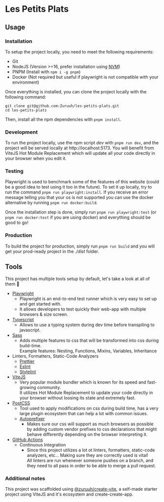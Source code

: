 # Les Petits Plats

## Usage

### Installation

To setup the project locally, you need to meet the following requirements:

- Git
- NodeJS (Version >=16, prefer installation using [NVM](https://github.com/nvm-sh/nvm))
- PNPM (Install with `npm i -g pnpm`)
- Docker (Not required but useful if playwright is not compatible with your environment)

Once everything is installed, you can clone the project locally with the following command:

```shell
git clone git@github.com:Zuruuh/les-petits-plats.git
cd les-petits-plats
```

Then, install all the npm dependencies with `pnpm install`.

### Development

To run the project locally, use the npm script _dev_ with `pnpm run dev`, and the project will be served locally at http://localhost:5173.
You will benefit from ViteJS Hot Module Replacement which will update all your code directly in your browser when you edit it.

### Testing

Playwright is used to benchmark some of the features of this website (could be a good idea to test using it too in the future). To set it up locally, try to run the command `pnpm run playwright:install`.
If you receive an error message telling you that your os is not supported you can use the docker alternative by running `pnpm run docker:build`.

Once the installation step is done, simply run `pnpm run playwright:test` (or `pnpm run docker:test` if you are using docker) and everything should be good to go!

### Production

To build the project for production, simply run `pnpm run build` and you will get your prod-ready project in the _./dist_ folder.

## Tools

This project has multiple tools setup by default, let's take a look at all of them 🚀

- [Playwright](https://playwright.dev)
  - Playwright is an end-to-end test runner which is very easy to set up and get started with.
  - It allows developers to test quickly their web-app with multiple browsers & size screen.
- [Typescript](https://www.typescriptlang.org)
  - Allows to use a typing system during dev time before transpiling to javascript.
- [Sass](https://sass-lang.com)
  - Adds multiple features to css that will be transformed into css during build-time.  
    Example features: Nesting, Functions, Mixins, Variables, Inheritance
- Linters, Formatters, Static-Code Analyzers
  - [Prettier](https://prettier.io)
  - [Eslint](https://eslint.org)
  - [Stylelint](https://stylelint.io)
- [ViteJS](https://vitejs.dev)
  - Very popular module bundler which is known for its speed and fast-growing community.  
    It utilizes Hot Module Replacement to update your code directly in your browser without loosing its state and extremely fast.
- [PostCSS](https://postcss.org)
  - Tool used to apply modifications on css during build time, has a very large plugin ecosystem that can help a lot with common issues.
  * [Autoprefixer](https://autoprefixer.github.io)
    - Makes sure our css will support as much browsers as possible by adding custom vendor prefixes to css declarations that might behave differently depending on the browser interpreting it.
- [GitHub Actions](https://github.com/features/actions)
  - Continuous Integration
    - Since this project utilizes a lot ot linters, formatters, static-code analyzers, etc... Making sure they are correctly used is vital!  
      All linters are run whenever someone pushes on a branch, and they need to all pass in order to be able to merge a pull request.

### Additional notes

This project was scaffolded using [@zuruuh/create-vite](https://github.com/Zuruuh/create-vite), a self-made starter project using ViteJS and it's ecosystem and create-create-app.
